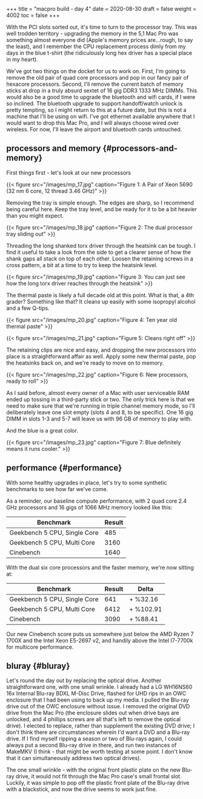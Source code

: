 +++
title = "macpro build - day 4"
date = 2020-08-30
draft = false
weight = 4002
toc = false
+++

With the PCI slots sorted out, it's time to turn to the processor tray.  This
was well trodden territory - upgrading the memory in the 5,1 Mac Pro was
something almost everyone did (Apple's memory prices are...rough, to say the
least), and I remember the CPU replacement process dimly from my days in the
blue t-shirt (the ridiculously long hex driver has a special place in my
heart).

We've got two things on the docket for us to work on.  First, I'm going to remove the old pair of quad core processors and pop in our fancy pair of hexacore processors.  Second, I'll remove the current batch of memory sticks at drop in a truly absurd sextet of 16 gig DDR3 1333 MHz DIMMs.  This would also be a good time to upgrade the bluetooth and wifi cards, if I were so inclined.  The bluetooth upgrade to support handoff/watch unlock is pretty tempting, so I might return to this at a future date, but this is not a machine that I'll be using on wifi.  I've got ethernet available anywhere that I would want to drop this Mac Pro, and I will always choose wired over wireless. For now, I'll leave the airport and bluetooth cards untouched.


## processors and memory {#processors-and-memory}

First things first - let's look at our new processors

{{< figure src="/images/mp_17.jpg" caption="Figure 1: A Pair of Xeon 5690 (32 nm 6 core, 12 thread 3.46 GHz)" >}}

Removing the tray is simple enough.  The edges are sharp, so I recommend being careful here. Keep the tray level, and be ready for it to be a bit heavier than you might expect.

{{< figure src="/images/mp_18.jpg" caption="Figure 2: The dual processor tray sliding out" >}}

Threading the long shanked torx driver through the heatsink can be tough.  I find it useful to take a look from the side to get a clearer sense of how the shank gaps all stack on top of each other.  Loosen the retaining screws in a cross pattern, a bit at a time to try to keep the heatsink level.

{{< figure src="/images/mp_19.jpg" caption="Figure 3: You can just see how the long torx driver reaches through the heatsink" >}}

The thermal paste is likely a full decade old at this point.  What is that, a 4th grader?  Something like that?  It cleans up easily with some isopropyl alcohol and a few Q-tips.

{{< figure src="/images/mp_20.jpg" caption="Figure 4: Ten year old thermal paste" >}}

{{< figure src="/images/mp_21.jpg" caption="Figure 5: Cleans right off" >}}

The retaining clips are nice and easy, and dropping the new processors into place is a straightforward affair as well.  Apply some new thermal paste, pop the heatsinks back on, and we're ready to move on to memory.

{{< figure src="/images/mp_22.jpg" caption="Figure 6: New processors, ready to roll" >}}

As I said before, almost every owner of a Mac with user serviceable RAM ended up tossing in a third-party stick or two.  The only trick here is that we need to make sure that we're running in triple channel memory mode, so I'll deliberately leave one slot empty (slots 4 and 8, to be specific).  One 16 gig DIMM in slots 1-3 and 5-7 will leave us with 96 GB of memory to play with.

And the blue is a great color.

{{< figure src="/images/mp_23.jpg" caption="Figure 7: Blue definitely means it runs cooler." >}}


## performance {#performance}

With some healthy upgrades in place, let's try to some synthetic benchmarks to see how far we've come.

As a reminder, our baseline compute performance, with 2 quad core 2.4 GHz processors and 16 gigs of 1066 MHz memory looked like this:

| Benchmark                    | Result |
|------------------------------|--------|
| Geekbench 5 CPU, Single Core | 485    |
| Geekbench 5 CPU, Multi Core  | 3160   |
| Cinebench                    | 1640   |

With the dual six core processors and the faster memory, we're now sitting at:

| Benchmark                    | Result | Delta     |
|------------------------------|--------|-----------|
| Geekbench 5 CPU, Single Core | 641    | +  %32.16 |
| Geekbench 5 CPU, Multi Core  | 6412   | + %102.91 |
| Cinebench                    | 3090   | +  %88.41 |

Our new Cinebench score puts us somewhere just below the AMD Ryzen 7 1700X and the Intel Xeon E5-2697 v2,  and handily above the Intel I7-7700k for multicore performance.


## bluray {#bluray}

Let's round the day out by replacing the optical drive.  Another straightforward one, with one small wrinkle.  I already had a  LG WH16NS60 16x Internal Blu-ray BDXL M-Disc Drive, flashed for UHD rips in an OWC enclosure that I had been using to back up my media.  I pulled the Blu-ray drive
out of the OWC enclosure without issue.  I removed the original DVD drive from the Mac Pro (the enclosure slides out
when drive bays are unlocked, and 4 phillips screws are all that's left to remove the optical drive).  I elected
to replace, rather than supplement the existing DVD drive; I don't think there
are circumstances wherein I'd want a DVD and a Blu-ray drive.  If I find myself
ripping a season or two of Blu-rays again, I could always put a second Blu-ray
drive in there, and run two instances of MakeMKV (I think - that might be worth testing at some point.  I don't know that it can simultaneously address two optical drives).

The one small wrinkle - with the original front plastic plate on the new Blu-ray drive, it would not fit
through the Mac Pro case's small frontal slot.  Luckily, it was simple to pop off the plastic front plate of the Blu-ray drive with a blackstick, and now the drive seems to work just fine.
